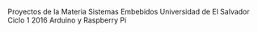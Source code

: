 Proyectos de la Materia Sistemas Embebidos Universidad de El Salvador Ciclo 1 2016 Arduino y Raspberry Pi
